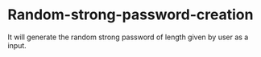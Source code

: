 # Random-strong-password-creation
It will generate the random strong password of length given by user as a input.
